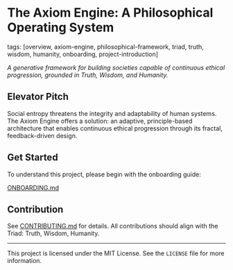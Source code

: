 # The Axiom Engine: A Philosophical Operating System

tags: [overview, axiom-engine, philosophical-framework, triad, truth, wisdom, humanity, onboarding, project-introduction]

*A generative framework for building societies capable of continuous ethical progression, grounded in Truth, Wisdom, and Humanity.*

## Elevator Pitch

Social entropy threatens the integrity and adaptability of human systems. The Axiom Engine offers a solution: an adaptive, principle-based architecture that enables continuous ethical progression through its fractal, feedback-driven design.

## Get Started

To understand this project, please begin with the onboarding guide:

[ONBOARDING.md](./05_RESOURCES/ONBOARDING.md)

## Contribution

See [CONTRIBUTING.md](./CONTRIBUTING.md) for details. All contributions should align with the Triad: Truth, Wisdom, Humanity.

---

This project is licensed under the MIT License. See the `LICENSE` file for more information.